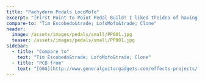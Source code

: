```yaml
---
title: "Pachyderm Pedals LocoMofo"
excerpt: "[First Point to Point Pedal Build! I liked theidea of having a pedal that could do the LOFI sound of an AM radio. I kept seeing this schematic and with so few pieces just put them together point to point. I added an options I read about online for different capacitors and like the sounds it makes. It really gets spitty dial all the way right."
compare-to: "Tim Escobedo&trade; LofoMofo&trade; Clone"
header:
  image: /assets/images/pedals/small/PP001.jpg
  teaser: /assets/images/pedals/small/PP001.jpg
sidebar:
  - title: "Compare to"
    text: "Tim Escobedo&trade; LofoMofo&trade; Clone"
  - title: "PCB from"
    text: "[GGG](http://www.generalguitargadgets.com/effects-projects/filters-other/lofo/)"
---
```



